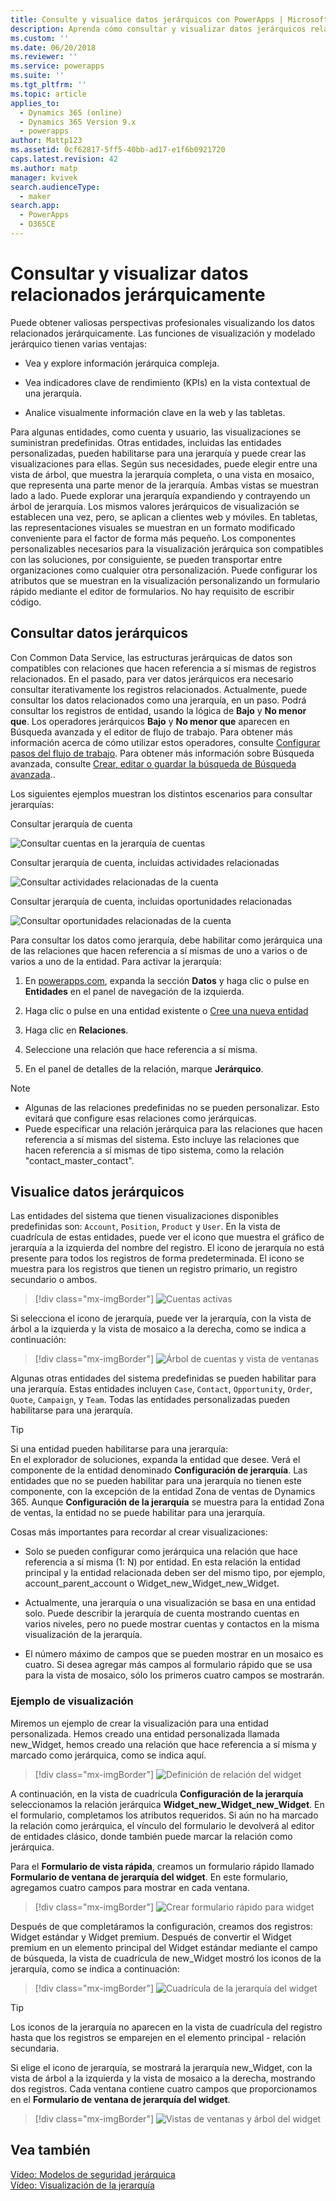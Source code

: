 ```yaml
---
title: Consulte y visualice datos jerárquicos con PowerApps | MicrosoftDocs
description: Aprenda cómo consultar y visualizar datos jerárquicos relacionados
ms.custom: ''
ms.date: 06/20/2018
ms.reviewer: ''
ms.service: powerapps
ms.suite: ''
ms.tgt_pltfrm: ''
ms.topic: article
applies_to:
  - Dynamics 365 (online)
  - Dynamics 365 Version 9.x
  - powerapps
author: Mattp123
ms.assetid: 0cf62817-5ff5-40bb-ad17-e1f6b0921720
caps.latest.revision: 42
ms.author: matp
manager: kvivek
search.audienceType:
  - maker
search.app:
  - PowerApps
  - D365CE
---
```

# <a name="query-and-visualize-hierarchically-related-data"></a>Consultar y visualizar datos relacionados jerárquicamente

Puede obtener valiosas perspectivas profesionales visualizando los datos relacionados jerárquicamente. Las funciones de visualización y modelado jerárquico tienen varias ventajas:  
  
-   Vea y explore información jerárquica compleja.  
  
-   Vea indicadores clave de rendimiento (KPIs) en la vista contextual de una jerarquía.  
  
-   Analice visualmente información clave en la web y las tabletas.  
  
Para algunas entidades, como cuenta y usuario, las visualizaciones se suministran predefinidas. Otras entidades, incluidas las entidades personalizadas, pueden habilitarse para una jerarquía y puede crear las visualizaciones para ellas. Según sus necesidades, puede elegir entre una vista de árbol, que muestra la jerarquía completa, o una vista en mosaico, que representa una parte menor de la jerarquía. Ambas vistas se muestran lado a lado. Puede explorar una jerarquía expandiendo y contrayendo un árbol de jerarquía. Los mismos valores jerárquicos de visualización se establecen una vez, pero, se aplican a clientes web y móviles. En tabletas, las representaciones visuales se muestran en un formato modificado conveniente para el factor de forma más pequeño. Los componentes personalizables necesarios para la visualización jerárquica son compatibles con las soluciones, por consiguiente, se pueden transportar entre organizaciones como cualquier otra personalización. Puede configurar los atributos que se muestran en la visualización personalizando un formulario rápido mediante el editor de formularios. No hay requisito de escribir código.  
  
<a name="BKMK_Querydata"></a>   
## <a name="query-hierarchical-data"></a>Consultar datos jerárquicos  
 Con Common Data Service, las estructuras jerárquicas de datos son compatibles con relaciones que hacen referencia a sí mismas de registros relacionados. En el pasado, para ver datos jerárquicos era necesario consultar iterativamente los registros relacionados. Actualmente, puede consultar los datos relacionados como una jerarquía, en un paso. Podrá consultar los registros de entidad, usando la lógica de **Bajo** y **No menor que**. Los operadores jerárquicos **Bajo** y **No menor que** aparecen en Búsqueda avanzada y el editor de flujo de trabajo. Para obtener más información acerca de cómo utilizar estos operadores, consulte [Configurar pasos del flujo de trabajo](/flow/configure-workflow-steps). Para obtener más información sobre Búsqueda avanzada, consulte [Crear, editar o guardar la búsqueda de Búsqueda avanzada](https://docs.microsoft.com/dynamics365/customer-engagement/basics/save-advanced-find-search)..  
  
 Los siguientes ejemplos muestran los distintos escenarios para consultar jerarquías:  
  
 Consultar jerarquía de cuenta  
  
 ![Consultar cuentas en la jerarquía de cuentas](media/query-accounts.png "Consultar cuentas en la jerarquía de cuentas")  
  
 Consultar jerarquía de cuenta, incluidas actividades relacionadas  
  
 ![Consultar actividades relacionadas de la cuenta](media/query-account-related-activities.png "Consultar actividades relacionadas de la cuenta")  
  
 Consultar jerarquía de cuenta, incluidas oportunidades relacionadas  
  
 ![Consultar oportunidades relacionadas de la cuenta](media/query-account-related-opportunities.png "Consultar oportunidades relacionadas de la cuenta")  
  
 Para consultar los datos como jerarquía, debe habilitar como jerárquica una de las relaciones que hacen referencia a sí mismas de uno a varios o de varios a uno de la entidad. Para activar la jerarquía:  
  

1. En [powerapps.com](https://web.powerapps.com/?utm_source=padocs&utm_medium=linkinadoc&utm_campaign=referralsfromdoc), expanda la sección **Datos** y haga clic o pulse en **Entidades** en el panel de navegación de la izquierda.

2. Haga clic o pulse en una entidad existente o [Cree una nueva entidad](data-platform-create-entity.md)

3. Haga clic en **Relaciones**.

4.  Seleccione una relación que hace referencia a sí misma.

5.  En el panel de detalles de la relación, marque **Jerárquico**.  
  
> [!NOTE]
> - Algunas de las relaciones predefinidas no se pueden personalizar. Esto evitará que configure esas relaciones como jerárquicas.  
> - Puede especificar una relación jerárquica para las relaciones que hacen referencia a sí mismas del sistema. Esto incluye las relaciones que hacen referencia a sí mismas de tipo sistema, como la relación "contact_master_contact".  
  
<a name="BKMK_Visualizedata"></a>   
## <a name="visualize-hierarchical-data"></a>Visualice datos jerárquicos  
 Las entidades del sistema que tienen visualizaciones disponibles predefinidas son: `Account`, `Position`, `Product` y `User`. En la vista de cuadrícula de estas entidades, puede ver el icono que muestra el gráfico de jerarquía a la izquierda del nombre del registro. El icono de jerarquía no está presente para todos los registros de forma predeterminada. El icono se muestra para los registros que tienen un registro primario, un registro secundario o ambos.  
 
 > [!div class="mx-imgBorder"] 
 > ![Cuentas activas](media/cust-hs-active-account.png "Cuentas activas")  
  
 Si selecciona el icono de jerarquía, puede ver la jerarquía, con la vista de árbol a la izquierda y la vista de mosaico a la derecha, como se indica a continuación:  
  
> [!div class="mx-imgBorder"] 
> ![Árbol de cuentas y vista de ventanas](media/hierachy-security-accounts-tile-view.png "Árbol de cuentas y vista de ventanas")  
  
 Algunas otras entidades del sistema predefinidas se pueden habilitar para una jerarquía. Estas entidades incluyen `Case`, `Contact`, `Opportunity`, `Order`, `Quote`, `Campaign`, y `Team`. Todas las entidades personalizadas pueden habilitarse para una jerarquía.  
  
> [!TIP]
>  Si una entidad pueden habilitarse para una jerarquía:  
>  En el explorador de soluciones, expanda la entidad que desee. Verá el componente de la entidad denominado **Configuración de jerarquía**. Las entidades que no se pueden habilitar para una jerarquía no tienen este componente, con la excepción de la entidad Zona de ventas de Dynamics 365. Aunque **Configuración de la jerarquía** se muestra para la entidad Zona de ventas, la entidad no se puede habilitar para una jerarquía.  
  
 Cosas más importantes para recordar al crear visualizaciones:  
  
-   Solo se pueden configurar como jerárquica una relación que hace referencia a sí misma (1: N) por entidad. En esta relación la entidad principal y la entidad relacionada deben ser del mismo tipo, por ejemplo, account_parent_account o Widget_new_Widget_new_Widget.  
  
-   Actualmente, una jerarquía o una visualización se basa en una entidad solo. Puede describir la jerarquía de cuenta mostrando cuentas en varios niveles, pero no puede mostrar cuentas y contactos en la misma visualización de la jerarquía.  
  
-   El número máximo de campos que se pueden mostrar en un mosaico es cuatro. Si desea agregar más campos al formulario rápido que se usa para la vista de mosaico, sólo los primeros cuatro campos se mostrarán.  
  
### <a name="visualization-example"></a>Ejemplo de visualización  
 Miremos un ejemplo de crear la visualización para una entidad personalizada. Hemos creado una entidad personalizada llamada new_Widget, hemos creado una relación que hace referencia a sí misma y marcado como jerárquica, como se indica aquí.  
 
> [!div class="mx-imgBorder"] 
> ![Definición de relación del widget](media/widget-relationship-definition.png "Definición de relación del widget")  
   
 A continuación, en la vista de cuadrícula **Configuración de la jerarquía** seleccionamos la relación jerárquica **Widget_new_Widget_new_Widget**. En el formulario, completamos los atributos requeridos. Si aún no ha marcado la relación como jerárquica, el vínculo del formulario le devolverá al editor de entidades clásico, donde también puede marcar la relación como jerárquica.  
  
 Para el **Formulario de vista rápida**, creamos un formulario rápido llamado **Formulario de ventana de jerarquía del widget**. En este formulario, agregamos cuatro campos para mostrar en cada ventana.  
  
> [!div class="mx-imgBorder"] 
> ![Crear formulario rápido para widget](media/create-quickf-orm.png "Crear formulario rápido para widget")  
  
 Después de que completáramos la configuración, creamos dos registros: Widget estándar y Widget premium. Después de convertir el Widget premium en un elemento principal del Widget estándar mediante el campo de búsqueda, la vista de cuadrícula de new_Widget mostró los iconos de la jerarquía, como se indica a continuación:  
  
> [!div class="mx-imgBorder"] 
> ![Cuadrícula de la jerarquía del widget](media/widget-hierarchy-grid.png "Cuadrícula de la jerarquía del widget")  
  
> [!TIP]
>  Los iconos de la jerarquía no aparecen en la vista de cuadrícula del registro hasta que los registros se emparejen en el elemento principal - relación secundaria.  
  
 Si elige el icono de jerarquía, se mostrará la jerarquía new_Widget, con la vista de árbol a la izquierda y la vista de mosaico a la derecha, mostrando dos registros. Cada ventana contiene cuatro campos que proporcionamos en el **Formulario de ventana de jerarquía del widget**.  
 
 > [!div class="mx-imgBorder"] 
 > ![Vistas de ventanas y árbol del widget](media/widget-tree-tiles.png "Vistas de ventanas y árbol del widget")  
  
## <a name="see-also"></a>Vea también  
 [Vídeo: Modelos de seguridad jerárquica](http://www.youtube.com/watch?v=kx5So32DrCo&index=10&list=PLC3591A8FE4ADBE07)   
 [Vídeo: Visualización de la jerarquía](http://www.youtube.com/watch?v=_dGBE6icLNw&index=9&list=PLC3591A8FE4ADBE07)
